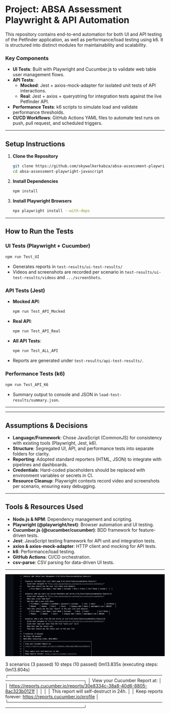 # Project: ABSA Assessment Playwright & API Automation

This repository contains end-to-end automation for both UI and API testing of the Petfinder application, as well as performance/load testing using k6. It is structured into distinct modules for maintainability and scalability.

### Key Components
- **UI Tests**: Built with Playwright and Cucumber.js to validate web table user management flows.
- **API Tests**:
  - **Mocked**: Jest + axios-mock-adapter for isolated unit tests of API interactions.
  - **Real**: Jest + axios + querystring for integration tests against the live Petfinder API.
- **Performance Tests**: k6 scripts to simulate load and validate performance thresholds.
- **CI/CD Workflows**: GitHub Actions YAML files to automate test runs on push, pull request, and scheduled triggers.

---

## Setup Instructions

1. **Clone the Repository**
   ```bash
   git clone https://github.com/skywalkerkabza/absa-assessment-playwright-javascript.git
   cd absa-assessment-playwright-javascript
   ```

2. **Install Dependencies**
   ```bash
   npm install
   ```

3. **Install Playwright Browsers**
   ```bash
   npx playwright install --with-deps
   ```


---

## How to Run the Tests

### UI Tests (Playwright + Cucumber)
```bash
npm run Test_UI
```  
- Generates reports in `test-results/ui-test-results/`  
- Videos and screenshots are recorded per scenario in `test-results/ui-test-results/videos` and `.../screenShots`.

### API Tests (Jest)
- **Mocked API**:
  ```bash
  npm run Test_API_Mocked
  ```  
- **Real API**:
  ```bash
  npm run Test_API_Real
  ```  
- **All API Tests**:
  ```bash
  npm run Test_ALL_API
  ```  
- Reports are generated under `test-results/api-test-results/`.

### Performance Tests (k6)
```bash
npm run Test_API_K6
```  
- Summary output to console and JSON in `load-test-results/summary.json`.

---



---

## Assumptions & Decisions
- **Language/Framework**: Chose JavaScript (CommonJS) for consistency with existing tools (Playwright, Jest, k6).
- **Structure**: Segregated UI, API, and performance tests into separate folders for clarity.
- **Reporting**: Adopted standard reporters (HTML, JSON) to integrate with pipelines and dashboards.
- **Credentials**: Hard-coded placeholders should be replaced with environment variables or secrets in CI.
- **Resource Cleanup**: Playwright contexts record video and screenshots per scenario, ensuring easy debugging.

---

## Tools & Resources Used
- **Node.js & NPM**: Dependency management and scripting.
- **Playwright (@playwright/test)**: Browser automation and UI testing.
- **Cucumber.js (@cucumber/cucumber)**: BDD framework for feature-driven tests.
- **Jest**: JavaScript testing framework for API unit and integration tests.
- **axios & axios-mock-adapter**: HTTP client and mocking for API tests.
- **k6**: Performance/load testing.
- **GitHub Actions**: CI/CD orchestration.
- **csv-parse**: CSV parsing for data-driven UI tests.

---

![alt text](image-1.png)

3 scenarios (3 passed)
10 steps (10 passed)
0m13.835s (executing steps: 0m13.804s)
┌──────────────────────────────────────────────────────────────────────────┐
│ View your Cucumber Report at:                                            │
│ https://reports.cucumber.io/reports/30e8334c-38a8-40d6-8805-8ac323b0121f │
│                                                                          │
│ This report will self-destruct in 24h.                                   │
│ Keep reports forever: https://reports.cucumber.io/profile                │
└──────────────────────────────────────────────────────────────────────────┘

